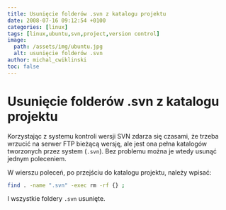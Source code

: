 ```yaml
---
title: Usunięcie folderów .svn z katalogu projektu
date: 2008-07-16 09:12:54 +0100
categories: [linux]
tags: [linux,ubuntu,svn,project,version control]
image:
  path: /assets/img/ubuntu.jpg
  alt: usunięcie folderów .svn
author: michal_cwiklinski
toc: false
---
```


# Usunięcie folderów .svn z katalogu projektu

Korzystając z systemu kontroli wersji SVN zdarza się czasami, że trzeba wrzucić na serwer FTP bieżącą wersję, ale jest ona pełna katalogów tworzonych przez system (`.svn`). Bez problemu można je wtedy usunąć jednym poleceniem.

W wierszu poleceń, po przejściu do katalogu projektu, należy wpisać:
```bash
find . -name ".svn" -exec rm -rf {} ;
```

 I wszystkie foldery `.svn` usunięte.